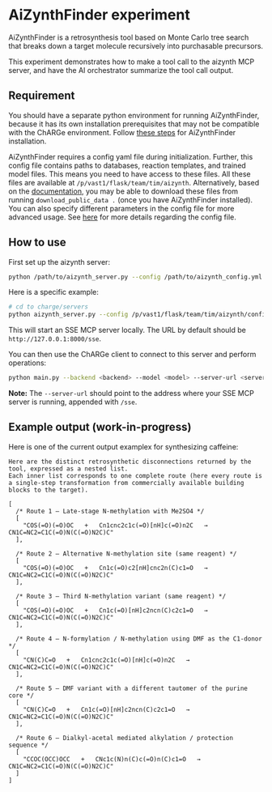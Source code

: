 # AiZynthFinder experiment

AiZynthFinder is a retrosynthesis tool based on Monte Carlo tree search that breaks down a target molecule recursively into purchasable precursors.

This experiment demonstrates how to make a tool call to the aizynth MCP server, and have the AI orchestrator summarize the tool call output.


## Requirement

You should have a separate python environment for running AiZynthFinder, because it has its own installation prerequisites that may not be compatible with the ChARGe environment.
Follow [these steps](https://github.com/MolecularAI/aizynthfinder?tab=readme-ov-file#installation) for AiZynthFinder installation. 

AiZynthFinder requires a config yaml file during initialization. Further, this config file contains paths to databases, reaction templates, and trained model files. This means you need to have access to these files. All these files are available at `/p/vast1/flask/team/tim/aizynth`. Alternatively, based on the [documentation](https://molecularai.github.io/aizynthfinder/index.html), you may be able to download these files from running `download_public_data .` (once you have AiZynthFinder installed). You can also specify different parameters in the config file for more advanced usage. See [here](https://molecularai.github.io/aizynthfinder/configuration.html) for more details regarding the config file.


## How to use

First set up the aizynth server:

```bash
python /path/to/aizynth_server.py --config /path/to/aizynth_config.yml --transport sse
```

Here is a specific example:

```bash
# cd to charge/servers
python aizynth_server.py --config /p/vast1/flask/team/tim/aizynth/config.yml --transport sse
```

This will start an SSE MCP server locally. The URL by default should be `http://127.0.0.1:8000/sse`.

You can then use the ChARGe client to connect to this server and perform operations:

```bash
python main.py --backend <backend> --model <model> --server-url <server_url>/sse
```

**Note:** The `--server-url` should point to the address where your SSE MCP server is running, appended with `/sse`.


## Example output (work-in-progress)

Here is one of the current output examplex for synthesizing caffeine:

```
Here are the distinct retrosynthetic disconnections returned by the tool, expressed as a nested list.  
Each inner list corresponds to one complete route (here every route is a single-step transformation from commercially available building blocks to the target).

[
  /* Route 1 – Late‐stage N-methylation with Me2SO4 */
  [
    "COS(=O)(=O)OC   +   Cn1cnc2c1c(=O)[nH]c(=O)n2C   →   CN1C=NC2=C1C(=O)N(C(=O)N2C)C"
  ],

  /* Route 2 – Alternative N-methylation site (same reagent) */
  [
    "COS(=O)(=O)OC   +   Cn1c(=O)c2[nH]cnc2n(C)c1=O   →   CN1C=NC2=C1C(=O)N(C(=O)N2C)C"
  ],

  /* Route 3 – Third N-methylation variant (same reagent) */
  [
    "COS(=O)(=O)OC   +   Cn1c(=O)[nH]c2ncn(C)c2c1=O   →   CN1C=NC2=C1C(=O)N(C(=O)N2C)C"
  ],

  /* Route 4 – N-formylation / N-methylation using DMF as the C1-donor */
  [
    "CN(C)C=O   +   Cn1cnc2c1c(=O)[nH]c(=O)n2C   →   CN1C=NC2=C1C(=O)N(C(=O)N2C)C"
  ],

  /* Route 5 – DMF variant with a different tautomer of the purine core */
  [
    "CN(C)C=O   +   Cn1c(=O)[nH]c2ncn(C)c2c1=O   →   CN1C=NC2=C1C(=O)N(C(=O)N2C)C"
  ],

  /* Route 6 – Dialkyl-acetal mediated alkylation / protection sequence */
  [
    "CCOC(OCC)OCC   +   CNc1c(N)n(C)c(=O)n(C)c1=O   →   CN1C=NC2=C1C(=O)N(C(=O)N2C)C"
  ]
]
```
